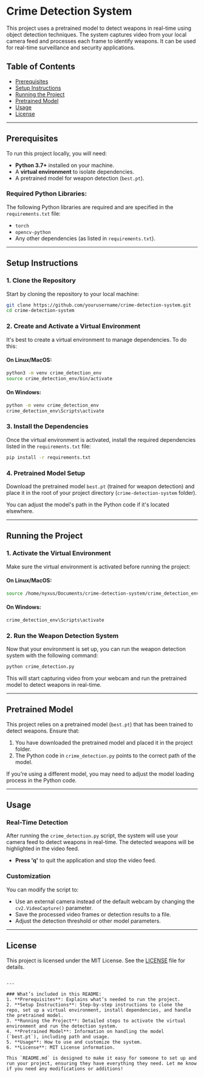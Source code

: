 
# Crime Detection System

This project uses a pretrained model to detect weapons in real-time using object detection techniques. The system captures video from your local camera feed and processes each frame to identify weapons. It can be used for real-time surveillance and security applications.

## Table of Contents

- [Prerequisites](#prerequisites)
- [Setup Instructions](#setup-instructions)
- [Running the Project](#running-the-project)
- [Pretrained Model](#pretrained-model)
- [Usage](#usage)
- [License](#license)

---

## Prerequisites

To run this project locally, you will need:

- **Python 3.7+** installed on your machine.
- A **virtual environment** to isolate dependencies.
- A pretrained model for weapon detection (`best.pt`).

### Required Python Libraries:

The following Python libraries are required and are specified in the `requirements.txt` file:
- `torch`
- `opencv-python`
- Any other dependencies (as listed in `requirements.txt`).

---

## Setup Instructions

### 1. Clone the Repository

Start by cloning the repository to your local machine:
```bash
git clone https://github.com/yourusername/crime-detection-system.git
cd crime-detection-system
```

### 2. Create and Activate a Virtual Environment

It's best to create a virtual environment to manage dependencies. To do this:

#### On Linux/MacOS:
```bash
python3 -m venv crime_detection_env
source crime_detection_env/bin/activate
```

#### On Windows:
```bash
python -m venv crime_detection_env
crime_detection_env\Scripts\activate
```

### 3. Install the Dependencies

Once the virtual environment is activated, install the required dependencies listed in the `requirements.txt` file:
```bash
pip install -r requirements.txt
```

### 4. Pretrained Model Setup

Download the pretrained model `best.pt` (trained for weapon detection) and place it in the root of your project directory (`crime-detection-system` folder).

You can adjust the model's path in the Python code if it's located elsewhere.

---

## Running the Project

### 1. Activate the Virtual Environment

Make sure the virtual environment is activated before running the project:

#### On Linux/MacOS:
```bash
source /home/nyxus/Documents/crime-detection-system/crime_detection_env/bin/activate
```

#### On Windows:
```bash
crime_detection_env\Scripts\activate
```

### 2. Run the Weapon Detection System

Now that your environment is set up, you can run the weapon detection system with the following command:

```bash
python crime_detection.py
```

This will start capturing video from your webcam and run the pretrained model to detect weapons in real-time.

---

## Pretrained Model

This project relies on a pretrained model (`best.pt`) that has been trained to detect weapons. Ensure that:
1. You have downloaded the pretrained model and placed it in the project folder.
2. The Python code in `crime_detection.py` points to the correct path of the model.

If you're using a different model, you may need to adjust the model loading process in the Python code.

---

## Usage

### Real-Time Detection

After running the `crime_detection.py` script, the system will use your camera feed to detect weapons in real-time. The detected weapons will be highlighted in the video feed.

- **Press 'q'** to quit the application and stop the video feed.

### Customization

You can modify the script to:
- Use an external camera instead of the default webcam by changing the `cv2.VideoCapture()` parameter.
- Save the processed video frames or detection results to a file.
- Adjust the detection threshold or other model parameters.

---

## License

This project is licensed under the MIT License. See the [LICENSE](LICENSE) file for details.

```

---

### What’s included in this README:
1. **Prerequisites**: Explains what’s needed to run the project.
2. **Setup Instructions**: Step-by-step instructions to clone the repo, set up a virtual environment, install dependencies, and handle the pretrained model.
3. **Running the Project**: Detailed steps to activate the virtual environment and run the detection system.
4. **Pretrained Model**: Information on handling the model (`best.pt`), including path and usage.
5. **Usage**: How to use and customize the system.
6. **License**: MIT License information.

This `README.md` is designed to make it easy for someone to set up and run your project, ensuring they have everything they need. Let me know if you need any modifications or additions!
